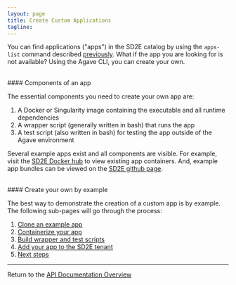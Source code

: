 ```yaml
---
layout: page
title: Create Custom Applications
tagline:
---
```


You can find applications ("apps") in the SD2E catalog by using the `apps-list`
command described [previously](find_application.md). What if the app you are
looking for is not available? Using the Agave CLI, you can create your own.

<br> 
#### Components of an app

The essential components you need to create your own app are:

1. A Docker or Singularity image containing the executable and all runtime dependencies
2. A wrapper script (generally written in bash) that runs the app
3. A test script (also written in bash) for testing the app outside of the Agave environment

Several example apps exist and all components are visible. For example, visit the
[SD2E Docker hub](https://hub.docker.com/u/sd2e/) to view existing app containers.
And, example app bundles can be viewed on the
[SD2E github page](https://github.com/SD2E/reactors-etl/tree/master/reactors).

<br>
#### Create your own by example

The best way to demonstrate the creation of a custom app is by example. The 
following sub-pages will go through the process:

1. [Clone an example app](create_application_01.md)
2. [Containerize your app](create_application_02.md)
3. [Build wrapper and test scripts](create_application_03.md)
4. [Add your app to the SD2E tenant](create_application_04.md)
5. [Next steps](create_application_05.md)


---
Return to the [API Documentation Overview](../index.md)
